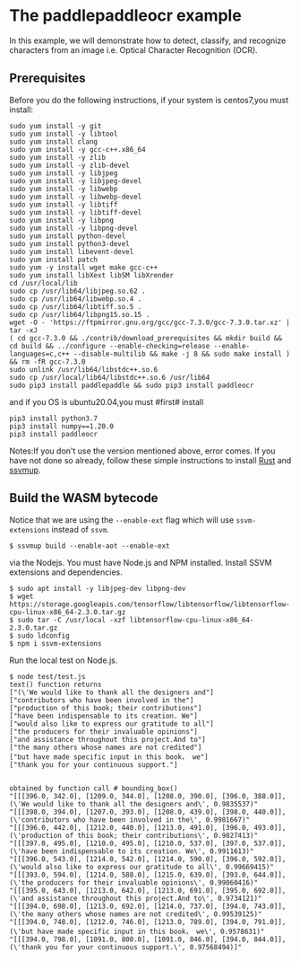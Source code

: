 
# The paddlepaddleocr example

In this example, we will demonstrate how to detect, classify, and recognize characters from an image i.e. Optical Character Recognition (OCR).

## Prerequisites
Before you do the following instructions, 
if your system is centos7,you must install:
```
sudo yum install -y git
sudo yum install -y libtool
sudo yum install clang
sudo yum install -y gcc-c++.x86_64
sudo yum install -y zlib
sudo yum install -y zlib-devel
sudo yum install -y libjpeg
sudo yum install -y libjpeg-devel
sudo yum install -y libwebp
sudo yum install -y libwebp-devel
sudo yum install -y libtiff
sudo yum install -y libtiff-devel
sudo yum install -y libpng
sudo yum install -y libpng-devel
sudo yum install python-devel
sudo yum install python3-devel
sudo yum install libevent-devel
sudo yum install patch
sudo yum -y install wget make gcc-c++
sudo yum install libXext libSM libXrender
cd /usr/local/lib
sudo cp /usr/lib64/libjpeg.so.62 .
sudo cp /usr/lib64/libwebp.so.4 .
sudo cp /usr/lib64/libtiff.so.5 .
sudo cp /usr/lib64/libpng15.so.15 .
wget -O - 'https://ftpmirror.gnu.org/gcc/gcc-7.3.0/gcc-7.3.0.tar.xz' | tar -xJ
( cd gcc-7.3.0 && ./contrib/download_prerequisites && mkdir build && cd build && ../configure --enable-checking=release --enable-languages=c,c++ --disable-multilib && make -j 8 && sudo make install ) && rm -fR gcc-7.3.0
sudo unlink /usr/lib64/libstdc++.so.6
sudo cp /usr/local/lib64/libstdc++.so.6 /usr/lib64
sudo pip3 install paddlepaddle && sudo pip3 install paddleocr
```
and if you OS is ubuntu20.04,you must #first# install
```
pip3 install python3.7
pip3 install numpy==1.20.0
pip3 install paddleocr
```
Notes:If you don't use the version mentioned above, error comes.
If you have not done so already, follow these simple instructions to install [Rust](https://www.rust-lang.org/tools/install) and [ssvmup](https://www.secondstate.io/articles/ssvmup/).

## Build the WASM bytecode
Notice that we are using the `--enable-ext` flag which will use `ssvm-extensions` instead of `ssvm`.

```
$ ssvmup build --enable-aot --enable-ext
```



 via the Nodejs.
 You must have Node.js and NPM installed. Install SSVM extensions and dependencies.

```
$ sudo apt install -y libjpeg-dev libpng-dev
$ wget https://storage.googleapis.com/tensorflow/libtensorflow/libtensorflow-cpu-linux-x86_64-2.3.0.tar.gz
$ sudo tar -C /usr/local -xzf libtensorflow-cpu-linux-x86_64-2.3.0.tar.gz
$ sudo ldconfig
$ npm i ssvm-extensions
```

Run the local test on Node.js.

```
$ node test/test.js
text() function returns
["(\'We would like to thank all the designers and"]
["contributors who have been involved in the"]
["production of this book; their contributions"]
["have been indispensable to its creation. We"]
["would also like to express our gratitude to all"]
["the producers for their invaluable opinions"]
["and assistance throughout this project.And to"]
["the many others whose names are not credited"]
["but have made specific input in this book， we"]
["thank you for your continuous support."]


obtained by function call # bounding_box()
"[[[396.0, 342.0], [1209.0, 344.0], [1208.0, 390.0], [396.0, 388.0]], (\'We would like to thank all the designers and\', 0.9835537)"
"[[[398.0, 394.0], [1207.0, 393.0], [1208.0, 439.0], [398.0, 440.0]], (\'contributors who have been involved in the\', 0.9981667)"
"[[[396.0, 442.0], [1212.0, 440.0], [1213.0, 491.0], [396.0, 493.0]], (\'production of this book; their contributions\', 0.9827413)"
"[[[397.0, 495.0], [1210.0, 495.0], [1210.0, 537.0], [397.0, 537.0]], (\'have been indispensable to its creation. We\', 0.9911613)"
"[[[396.0, 543.0], [1214.0, 542.0], [1214.0, 590.0], [396.0, 592.0]], (\'would also like to express our gratitude to all\', 0.99669415)"
"[[[393.0, 594.0], [1214.0, 588.0], [1215.0, 639.0], [393.0, 644.0]], (\'the producers for their invaluable opinions\', 0.99060416)"
"[[[395.0, 643.0], [1213.0, 642.0], [1213.0, 691.0], [395.0, 692.0]], (\'and assistance throughout this project.And to\', 0.9734121)"
"[[[394.0, 698.0], [1213.0, 692.0], [1214.0, 737.0], [394.0, 743.0]], (\'the many others whose names are not credited\', 0.99539125)"
"[[[394.0, 748.0], [1212.0, 746.0], [1213.0, 789.0], [394.0, 791.0]], (\'but have made specific input in this book， we\', 0.9578631)"
"[[[394.0, 798.0], [1091.0, 800.0], [1091.0, 846.0], [394.0, 844.0]], (\'thank you for your continuous support.\', 0.97568494)]"


```
